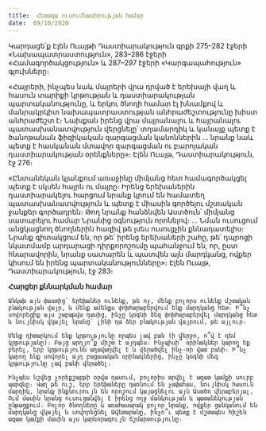 ```yaml
---
title:  Հետագա ուսումնասիրության համար
date:  09/10/2020
---
```


Կարդացե՛ք Էլեն Ուայթի Դաստիարակություն գրքի 275–282 էջերի «Նախապատրաստություն», 283–286 էջերի «Համագործակցություն» և 287–297 էջերի «Կարգապահություն» գլուխները։

«Հայրերի, ինչպես նաև մայրերի վրա դրված է երեխայի վաղ և հասուն տարիքի կրթության և դաստիարակության պարտականությունը, և երկու ծնողի համար էլ խնամքով և մանրակրկիտ նախապատրաստության անհրաժեշտությունը խիստ անհրաժեշտ է։ Նախքան իրենց վրա մայրանալու և հայրանալու պատասխանատվություն վերցնելը՝ տղամարդիկ և կանայք պետք է ծանոթանան ֆիզիկական զարգացման կանոններին … նրանք նաև պետք է հասկանան մտավոր զարգացման ու բարոյական դաստիարակության օրենքները»։ Էլեն Ուայթ, Դաստիարակություն, էջ 276։

«Ընտանեկան կյանքում առաջինը միմյանց հետ համագործակցել պետք է սկսեն հայրն ու մայրը։ Իրենց երեխաներին դաստիարակելու հարցում նրանք կրում են համատեղ պատասխանատվություն և պետք է միասին գործելու մշտական ջանքեր գործադրեն։ Թող նրանք հանձնվեն Աստծուն՝ միմյանց սատարելու համար Նրանից օգնություն որոնելով։ … Նման ուսուցում անցկացնող ծնողներին հազիվ թե լսես ուսուցչին քննադատելիս։ Նրանք գիտակցում են, որ թե՛ իրենց երեխաների շահը, թե՛ դպրոցի նկատմամբ արդարացի դիրքորոշումը պահանջում են, որ, ըստ հնարավորին, նրանք սատարեն և պատվեն այն մարդկանց, ովքեր կիսում են իրենց պարտականությունները»։ Էլեն Ուայթ, Դաստիարակություն, էջ 283։

**Հարցեր քննարկման համար**

`Անկախ այն փաստից՝ երեխաներ ունենք, թե ոչ, մենք բոլորս ունենք մշտական բնակության վայր, և մենք ամենքս փոխհարաբերվում ենք մարդկանց հետ։ Ի՞նչ սովորեցիք այս շաբաթվա դասից, ինչը կօգնի ձեզ փոխհարաբերվել մարդկանց հետ և նույնիսկ վկայել նրանց՝ լինի դա ձեր բնակության վայրում, թե այլուր։`

`Մենք դիտարկում ենք կրթությունը որպես լավ բան (ի վերջո, ո՞վ է դեմ կրթությանը)։ Բայց արդյո՞ք միշտ է այդպես։ Ինչպիսի՞ օրինակներ կարող եք բերել, երբ կրթությունն աղավաղվել է և վերածվել ինչ-որ վատ բանի։ Ի՞նչ կարող ենք սովորել այդ բացասական օրինակներից, ինչը կօգնի մեզ կրթությունը լավ բանի վերածել։`

`Ինչպես նշվեց չորեքշաբթի օրվա դասում, բոլորիս տրվել է ազատ կամքի սուրբ պարգևը։ Վաղ թե ուշ, երբ երեխաները դառնում են չափահաս, նույնիսկ հասուն մարդիկ, նրանք ինքնուրույն են որոշում կայացնելու այն Աստծո վերաբերյալ, Ում մասին նրանց ուսուցանվել է իրենց ողջ մանկության և պատանեկության ընթացքում։ Բոլոր ծնողները և առահասարակ բոլոր նրանք, ովքեր ցանկանում են մարդկանց վկայել և սովորեցնել Ավետարանը, ինչո՞ւ պետք է մշտապես հիշեն ազատ կամքի մասին այս կարևորագույն ճշմարտությունը։`